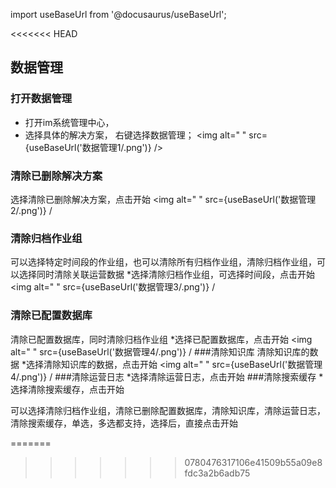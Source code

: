 
import useBaseUrl from '@docusaurus/useBaseUrl';

<<<<<<< HEAD
## 数据管理
### 打开数据管理
* 打开im系统管理中心，
* 选择具体的解决方案， 右键选择数据管理；
<img alt=" " src={useBaseUrl('数据管理1/.png')} />
### 清除已删除解决方案
选择清除已删除解决方案，点击开始
<img alt=" " src={useBaseUrl('数据管理2/.png')} /
### 清除归档作业组
可以选择特定时间段的作业组，也可以清除所有归档作业组，清除归档作业组，可以选择同时清除关联运营数据
*选择清除归档作业组，可选择时间段，点击开始
<img alt=" " src={useBaseUrl('数据管理3/.png')} /

### 清除已配置数据库
清除已配置数据库，同时清除归档作业组
*选择已配置数据库，点击开始
<img alt=" " src={useBaseUrl('数据管理4/.png')} /
###清除知识库
清除知识库的数据
*选择清除知识库的数据，点击开始
<img alt=" " src={useBaseUrl('数据管理4/.png')} /
###清除运营日志
*选择清除运营日志，点击开始
###清除搜索缓存
*选择清除搜索缓存，点击开始

可以选择清除归档作业组，清除已删除配置数据库，清除知识库，清除运营日志，清除搜索缓存，单选，多选都支持，选择后，直接点击开始








=======
>>>>>>> 0780476317106e41509b55a09e8fdc3a2b6adb75
